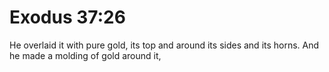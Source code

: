 # Exodus 37:26

He overlaid it with pure gold, its top and around its sides and its horns. And he made a molding of gold around it,
